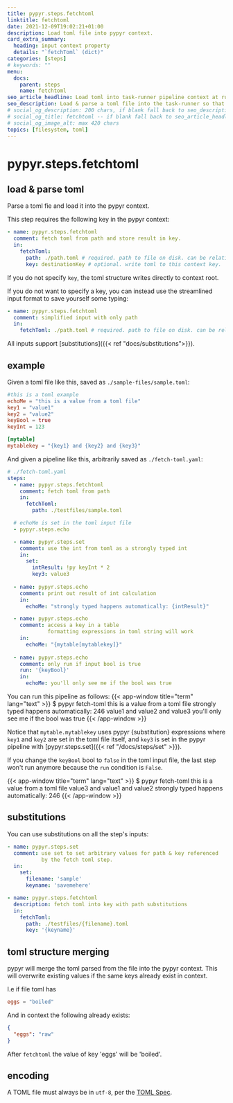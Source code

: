 ```yaml
---
title: pypyr.steps.fetchtoml
linktitle: fetchtoml
date: 2021-12-09T19:02:21+01:00
description: Load toml file into pypyr context.
card_extra_summary:
  heading: input context property
  details: "`fetchToml` (dict)"
categories: [steps]
# keywords: ""
menu:
  docs:
    parent: steps
    name: fetchtoml
seo_article_headline: Load toml into task-runner pipeline context at run-time.
seo_description: Load & parse a toml file into the task-runner so that the pipeline can read, manipulate & change the data.
# social_og_description: 200 chars, if blank fall back to seo_description then description
# social_og_title: fetchtoml -- if blank fall back to seo_article_headline > .Title. Max 70 chars
# social_og_image_alt: max 420 chars
topics: [filesystem, toml]
---
```

# pypyr.steps.fetchtoml
## load & parse toml
Parse a toml fie and load it into the pypyr context.

This step requires the following key in the pypyr context:

```yaml
- name: pypyr.steps.fetchtoml
  comment: fetch toml from path and store result in key.
  in:
    fetchToml:
      path: ./path.toml # required. path to file on disk. can be relative.
      key: destinationKey # optional. write toml to this context key.
```

If you do not specify `key`, the toml structure writes directly to context root.

If you do not want to specify a key, you can instead use the streamlined input
format to save yourself some typing:

```yaml
- name: pypyr.steps.fetchtoml
  comment: simplified input with only path
  in:
    fetchToml: ./path.toml # required. path to file on disk. can be relative.
```

All inputs support [substitutions]({{< ref "docs/substitutions">}}).


## example
Given a toml file like this, saved as `./sample-files/sample.toml`:

```toml
#this is a toml example
echoMe = "this is a value from a toml file"
key1 = "value1"
key2 = "value2"
keyBool = true
keyInt = 123

[mytable]
mytablekey = "{key1} and {key2} and {key3}"
```

And given a pipeline like this, arbitrarily saved as `./fetch-toml.yaml`:

```yaml
# ./fetch-toml.yaml
steps:
  - name: pypyr.steps.fetchtoml
    comment: fetch toml from path
    in:
      fetchToml:
        path: ./testfiles/sample.toml

  # echoMe is set in the toml input file
  - pypyr.steps.echo

  - name: pypyr.steps.set
    comment: use the int from toml as a strongly typed int
    in:
      set:
        intResult: !py keyInt * 2
        key3: value3
  
  - name: pypyr.steps.echo
    comment: print out result of int calculation
    in:
      echoMe: "strongly typed happens automatically: {intResult}"

  - name: pypyr.steps.echo
    comment: access a key in a table
             formatting expressions in toml string will work
    in:
      echoMe: "{mytable[mytablekey]}"
    
  - name: pypyr.steps.echo
    comment: only run if input bool is true
    run: '{keyBool}'
    in:
      echoMe: you'll only see me if the bool was true
```

You can run this pipeline as follows:
{{< app-window title="term" lang="text" >}}
$ pypyr fetch-toml
this is a value from a toml file
strongly typed happens automatically: 246
value1 and value2 and value3
you'll only see me if the bool was true
{{< /app-window >}}

Notice that `mytable.mytablekey` uses pypyr {substitution} expressions where
`key1` and `key2` are set in the toml file itself, and `key3` is set in the
pypyr pipeline with [pypyr.steps.set]({{< ref "/docs/steps/set" >}}).

If you change the `keyBool` bool to `false` in the toml input file, the last
step won't run anymore because the `run` condition is `False`.

{{< app-window title="term" lang="text" >}}
$ pypyr fetch-toml
this is a value from a toml file
value3 and value1 and value2
strongly typed happens automatically: 246
{{< /app-window >}}

## substitutions
You can use substitutions on all the step's inputs:

```yaml
- name: pypyr.steps.set
  comment: use set to set arbitrary values for path & key referenced
           by the fetch toml step. 
  in:
    set:
      filename: 'sample'
      keyname: 'savemehere'

- name: pypyr.steps.fetchtoml
  description: fetch toml into key with path substitutions
  in:
    fetchToml:
      path: ./testfiles/{filename}.toml
      key: '{keyname}'
```

## toml structure merging
pypyr will merge the toml parsed from the file into the pypyr context. This
will overwrite existing values if the same keys already exist in context.

I.e if file toml has 
```toml
eggs = "boiled"
```

And in context the following already exists:
```json
{
  "eggs": "raw"
}
```

After `fetchtoml` the value of key 'eggs' will be 'boiled'.

## encoding
A TOML file must always be in `utf-8`, per the [TOML
Spec](https://toml.io/en/latest#spec).